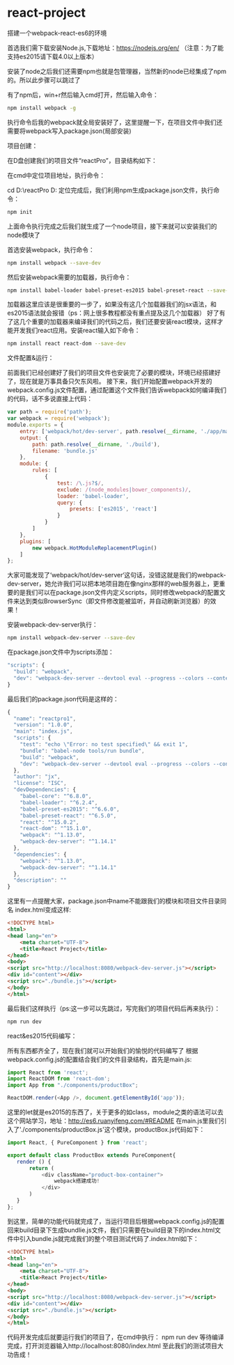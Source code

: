 # react-project
搭建一个webpack-react-es6的环境

首选我们需下载安装Node.js,下载地址：https://nodejs.org/en/ （注意：为了能支持es2015请下载4.0以上版本）

安装了node之后我们还需要npm也就是包管理器，当然新的node已经集成了npm的。所以此步骤可以跳过了

有了npm后，win+r然后输入cmd打开，然后输入命令：
```bash
npm install webpack -g
```
执行命令后我的webpack就全局安装好了，这里提醒一下，在项目文件中我们还需要将webpack写入package.json(局部安装)

项目创建：

在D盘创建我们的项目文件“reactPro”，目录结构如下：



在cmd中定位项目地址，执行命令：

cd D:\reactPro
D:
定位完成后，我们利用npm生成package.json文件，执行命令：
```bash
npm init
```
上面命令执行完成之后我们就生成了一个node项目，接下来就可以安装我们的node模块了

首选安装webpack，执行命令：
```bash
npm install webpack --save-dev
```
然后安装webpack需要的加载器，执行命令：
```bash
npm install babel-loader babel-preset-es2015 babel-preset-react --save-dev
```
加载器这里应该是很重要的一步了，如果没有这几个加载器我们的jsx语法，和es2015语法就会报错（ps：网上很多教程都没有重点提及这几个加载器）
好了有了这几个重要的加载器来编译我们的代码之后，我们还要安装react模块，这样才能开发我们react应用。安装react输入如下命令：
```bash
npm install react react-dom --save-dev
```
文件配置&运行：

前面我们已经创建好了我们的项目文件也安装完了必要的模块，环境已经搭建好了，现在就是万事具备只欠东风啦。
接下来，我们开始配置webpack开发的webpack.config.js文件配置，通过配置这个文件我们告诉webpack如何编译我们的代码，话不多说直接上代码：

```js
var path = require('path');
var webpack = require('webpack');
module.exports = {
    entry: ['webpack/hot/dev-server', path.resolve(__dirname, './app/main.js')],
    output: {
        path: path.resolve(__dirname, './build'),
        filename: 'bundle.js'
    },
    module: {
        rules: [
            {
                test: /\.js?$/,
                exclude: /(node_modules|bower_components)/,
                loader: 'babel-loader',
                query: {
                    presets: ['es2015', 'react']
                }
            }
        ]
    },
    plugins: [
        new webpack.HotModuleReplacementPlugin()
    ]
};
```
大家可能发现了‘webpack/hot/dev-server‘这句话，没错这就是我们的webpack-dev-server，她允许我们可以把本地项目跑在像nginx那样的web服务器上，更重要的是我们可以在package.json文件内定义scripts，同时修改webpack的配置文件来达到类似BrowserSync（即文件修改能被监听，并自动刷新浏览器）的效果！
    
安装webpack-dev-server执行：
```bash
npm install webpack-dev-server --save-dev
```
在package.json文件中为scripts添加：
```js
"scripts": {
  "build": "webpack",
  "dev": "webpack-dev-server --devtool eval --progress --colors --content-base build"
}
```

最后我们的package.json代码是这样的：
```js
{
  "name": "reactpro1",
  "version": "1.0.0",
  "main": "index.js",
  "scripts": {
    "test": "echo \"Error: no test specified\" && exit 1",
    "bundle": "babel-node tools/run bundle",
    "build": "webpack",
    "dev": "webpack-dev-server --devtool eval --progress --colors --content-base build"
  },
  "author": "jx",
  "license": "ISC",
  "devDependencies": {
    "babel-core": "^6.8.0",
    "babel-loader": "^6.2.4",
    "babel-preset-es2015": "^6.6.0",
    "babel-preset-react": "^6.5.0",
    "react": "^15.0.2",
    "react-dom": "^15.1.0",
    "webpack": "^1.13.0",
    "webpack-dev-server": "^1.14.1"
  },
  "dependencies": {
    "webpack": "^1.13.0",
    "webpack-dev-server": "^1.14.1"
  },
  "description": ""
}
```

这里有一点提醒大家，package.json中name不能跟我们的模块和项目文件目录同名
index.html变成这样:

```html
<!DOCTYPE html>
<html>
<head lang="en">
    <meta charset="UTF-8">
    <title>React Project</title>
</head>
<body>
<script src="http://localhost:8080/webpack-dev-server.js"></script>
<div id="content"></div>
<script src="./bundle.js"></script>
</body>
</html>
```

最后我们这样执行（ps:这一步可以先跳过，写完我们的项目代码后再来执行）：

```bash
npm run dev
```

react&es2015代码编写：

所有东西都齐全了，现在我们就可以开始我们的愉悦的代码编写了
根据webpack.config.js的配置结合我们的文件目录结构，首先是main.js:

```js
import React from 'react';
import ReactDOM from 'react-dom';
import App from "./components/productBox";

ReactDOM.render(<App />, document.getElementById('app'));
```

这里的let就是es2015的东西了，关于更多的如class，module之类的语法可以去这个网站学习，地址：http://es6.ruanyifeng.com/#README
在main.js里我们引入了'./components/productBox.js'这个模块，productBox.js代码如下：

```js
import React, { PureComponent } from 'react';

export default class ProductBox extends PureComponent{
   render () {
       return (
           <div className="product-box-container">
               webpack搭建成功!
           </div>
       )
   }
};
```
到这里，简单的功能代码就完成了，当运行项目后根据webpack.config.js的配置回来build目录下生成bundlie.js文件，我们只需要在build目录下的index.html文件中引入bundle.js就完成我们的整个项目测试代码了.index.html如下：

```html
<!DOCTYPE html>
<html>
<head lang="en">
    <meta charset="UTF-8">
    <title>React Project</title>
</head>
<body>
<script src="http://localhost:8080/webpack-dev-server.js"></script>
<div id="content"></div>
<script src="./bundle.js"></script>
</body>
</html>
```
代码开发完成后就要运行我们的项目了，在cmd中执行：
npm run dev
等待编译完成，打开浏览器输入http://localhost:8080/index.html
至此我们的测试项目大功告成！
